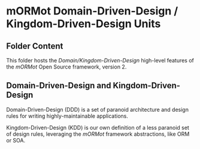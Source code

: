 # mORMot Domain-Driven-Design / Kingdom-Driven-Design Units

## Folder Content

This folder hosts the *Domain/Kingdom-Driven-Design* high-level features of the *mORMot* Open Source framework, version 2.

## Domain-Driven-Design and Kingdom-Driven-Design

Domain-Driven-Design (DDD) is a set of paranoid architecture and design rules for writing highly-maintainable applications.

Kingdom-Driven-Design (KDD) is our own definition of a less paranoid set of design rules, leveraging the *mORMot* framework abstractions, like ORM or SOA.


